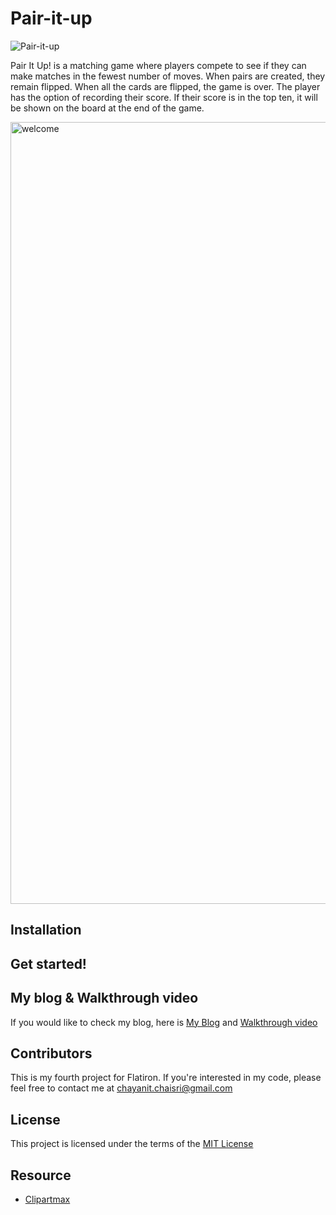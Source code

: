# Pair-it-up

![Pair-it-up](https://user-images.githubusercontent.com/72841865/108645189-fe3cd400-747f-11eb-8002-e79eb9c92429.png)

Pair It Up! is a matching game where players compete to see if they can make matches in the fewest number of moves. When pairs are created, they remain flipped. When all the cards are flipped, the game is over. The player has the option of recording their score. If their score is in the top ten, it will be shown on the board at the end of the game.

<img width="1251" alt="welcome" src="https://user-images.githubusercontent.com/72841865/108662431-4ff35780-749c-11eb-9253-c339fb03e76d.png">



## Installation


## Get started!


## My blog & Walkthrough video

If you would like to check my blog, here is [My Blog]() and [Walkthrough video](https://youtu.be/M26lT_x6ADs)
    
## Contributors 

This is my fourth project for Flatiron. If you're interested in my code, please feel free to contact me at [chayanit.chaisri@gmail.com](mailto:chayanit.chaisri@gmail.com)

## License

This project is licensed under the terms of the [MIT License](https://opensource.org/licenses/MIT)

## Resource

- [Clipartmax](https://www.clipartmax.com/)
